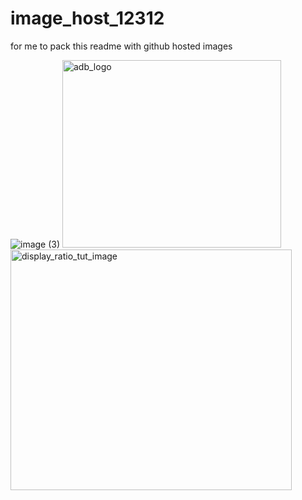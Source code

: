 # image_host_12312
for me to pack this readme with github hosted images



![image (3)](https://github.com/user-attachments/assets/8ad791f2-e99c-4225-a075-8cf3735e8947)
<img width="350" height="300" alt="adb_logo" src="https://github.com/user-attachments/assets/8bf86b82-900a-4f8b-91eb-3333a4292d2b" />
<img width="450" height="385" alt="display_ratio_tut_image" src="https://github.com/user-attachments/assets/3464baf2-f35c-4fa3-9a15-a5c44668bf08" />
